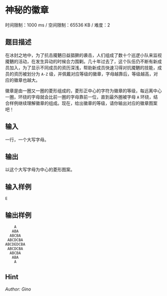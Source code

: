 # 神秘的徽章

时间限制：1000 ms / 空间限制：65536 KB / 难度：2

## 题目描述

在冰封之地中，为了抗击魇魉日益猖獗的袭击，人们组成了数十个巡逻小队来监视魇魉的活动，在发生异动的时候合力围剿。几十年过去了，这个队伍仍不断有新成员加入，为了显示不同成员的资历深浅，帮助新成员快速习得对抗魇魉的技能，成员的资历被划分为 `A-Z` 级，并佩戴对应等级的徽章，字母越靠后，等级越高，对应的徽章也越大。

徽章是由一圈又一圈的菱形组成的，菱形正中心的字符为徽章的等级，每远离中心一圈，环绕的字母就会比前一圈的字母靠前一位，直到最外圈被字母 `A` 环绕，结合样例继续理解徽章的组成。现在，给出徽章的等级，请你输出对应的徽章图案吧！

## 输入

一行，一个大写字母。

## 输出

以这个大写字母为中心的菱形图案。

## 输入样例

    E

## 输出样例

        A
       ABA
      ABCBA
     ABCDCBA
    ABCDEDCBA
     ABCDCBA
      ABCBA
       ABA
        A

## Hint

*Author: Gino*
